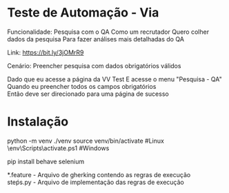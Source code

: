 # Teste de Automação - Via

Funcionalidade: Pesquisa com o QA Como um recrutador Quero colher dados da pesquisa Para fazer análises mais detalhadas do QA

Link: https://bit.ly/3jOMrR9

Cenário: Preencher pesquisa com dados obrigatórios válidos

Dado que eu acesse a página da VV Test E acesse o menu "Pesquisa - QA"<br>Quando eu preencher todos os campos obrigatórios<br>Então deve ser direcionado para uma página de sucesso

# Instalação

python -m venv ./venv
source venv/bin/activate #Linux
\env\Scripts\activate.ps1 #Windows

pip install behave selenium

*.feature - Arquivo de gherking contendo as regras de execução  
steṕs.py - Arquivo de implementação das regras de execução
